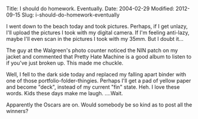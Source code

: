 Title: I should do homework. Eventually.
Date: 2004-02-29
Modified: 2012-09-15
Slug: i-should-do-homework-eventually

I went down to the beach today and took pictures. Perhaps, if I get unlazy, I'll upload the pictures I took with my digital camera. If I'm feeling anti-lazy, maybe I'll even scan in the pictures I took with my 35mm.
But I doubt it...

The guy at the Walgreen's photo counter noticed the NIN patch on my jacket and commented that Pretty Hate Machine is a good album to listen to if you've just broken up. This made me chuckle.

Well, I fell to the dark side today and replaced my falling apart binder with one of those portfolio-folder-thingies. Perhaps I'll get a pad of yellow paper and become "deck", instead of my current "fin" state.
Heh. I love these words. Kids these days make me laugh.
....Wait.

Apparently the Oscars are on. Would somebody be so kind as to post all the winners?

